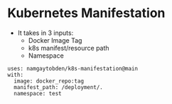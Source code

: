 # Kubernetes Manifestation
- It takes in 3 inputs: 
  - Docker Image Tag
  - k8s manifest/resource path
  - Namespace

 

```
uses: namgaytobden/k8s-manifestation@main
with:
  image: docker_repo:tag
  manifest_path: /deployment/.
  namespace: test

```
